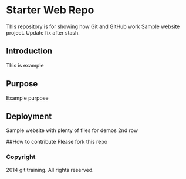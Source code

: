 # Starter Web Repo

This repository is for showing how Git and GitHub work
Sample website project. Update fix after stash.

## Introduction
This is example 

## Purpose
Example purpose

## Deployment

Sample website with plenty of files for demos
2nd row

##How to contribute
Please fork this repo

### Copyright
2014 git training. All rights reserved.